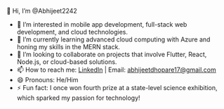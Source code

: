 👋 Hi, I’m @Abhijeet2242

- 👀 I’m interested in mobile app development, full-stack web development, and cloud technologies.
- 🌱 I’m currently learning advanced cloud computing with Azure and honing my skills in the MERN stack.
- 💞️ I’m looking to collaborate on projects that involve Flutter, React, Node.js, or cloud-based solutions.
- 📫 How to reach me: [LinkedIn](https://linkedin.com/in/abdhopare/) | Email: abhijeetdhopare17@gmail.com
- 😄 Pronouns: He/Him
- ⚡ Fun fact: I once won fourth prize at a state-level science exhibition, which sparked my passion for technology!

<!---
Abhijeet2242/Abhijeet2242 is a ✨ special ✨ repository because its `README.md` (this file) appears on your GitHub profile.
You can click the Preview link to take a look at your changes.
--->
